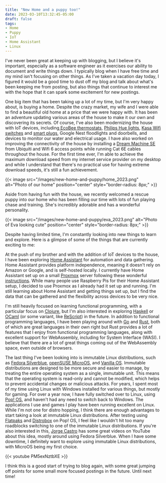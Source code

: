 ```yaml
---
title: "New Home and a puppy too!"
date: 2023-03-10T13:32:45-05:00
draft: false
tags:
- Home
- Puppy
- IoT
- Home Assistant
- Linux
---
```

I've never been great at keeping up with blogging, but I believe it's important, especially as a software engineer as it exercises our ability to document and write things down. I typically blog when I have free time and my mind isn't focusing on other things. As I've taken a vacation day today, I figured it would be a good time to dust off my blog and talk about what's been keeping me from posting, but also things that continue to interest me with the hope that it can spark some excitement for new postings.

One big item that has been taking up a lot of my time, but I'm very happy about, is buying a home. Despite the crazy market, my wife and I were able to find a beautiful old home at a price that we were happy with. It has been an adventure updating various areas of the house to make it our own and discovering its secrets. Of course, I've also been modernizing the house with IoT devices, including[ EcoBee thermostats](https://www.ecobee.com/en-us/), [Philips Hue lights](https://www.philips-hue.com/en-us), [Kasa Wifi switches](https://www.kasasmart.com/us/products/smart-switches/kasa-smart-wi-fi-light-switch-hs200) and [smart plugs](https://www.kasasmart.com/us/products/smart-plugs), Google Nest floodlights and doorbells, and devices to monitor our water and electrical usage. I have also worked on improving the connectivity of the house by installing a [Dream Machine SE](https://store.ui.com/collections/unifi-network-unifi-consoles/products/dream-machine-se) from Ubiquiti and Wifi 6 access points while running Cat 6E cables throughout the house. For the first time ever, I'm able to achieve the maximum download speed from my internet service provider on my desktop and while I understand that there's no practical use for having extreme download speeds, it's still a fun achievement.

{{< image src="/images/new-home-and-puppy/home_2023.png" alt="Photo of our home" position="center" style="border-radius: 8px;" >}}

Aside from having fun with the house, we recently welcomed a rescue puppy into our home who has been filling our time with lots of fun playing chase and training. She's incredibly adorable and has a wonderful personality.

{{< image src="/images/new-home-and-puppy/eva_2023.png" alt="Photo of Eva looking cute" position="center" style="border-radius: 8px;" >}}

Despite having limited time, I'm constantly looking into new things to learn and explore. Here is a glimpse of some of the things that are currently exciting to me:

At the push of my brother and with the addition of IoT devices to the house, I have been exploring [Home Assistant](https://www.home-assistant.io/) for automation and data gathering. Home Assistant provides platform independence, meaning it doesn't rely on Amazon or Google, and is self-hosted locally. I currently have Home Assistant set up on a small [Proxmox](https://www.proxmox.com/en/) server following these wonderful [instructions](https://community.home-assistant.io/t/installing-home-assistant-os-using-proxmox-7/201835). While many people use Raspberry Pis for their Home Assistant setup, I decided to use Proxmox as I already had it set up and running. I'm still learning about Home Assistant and getting things set up, but I find the data that can be gathered and the flexibility across devices to be very nice.

I'm still heavily focused on learning functional programming, with a particular focus on [Clojure](https://clojure.org/), but I'm also interested in exploring [Haskell](https://www.haskell.org/) or [OCaml](https://ocaml.org/) (or some variant, like [ReScript](https://rescript-lang.org/)) in the future. In addition to functional programming languages, I have been playing around with [Go](https://go.dev/) and [Rust](https://www.rust-lang.org/), both of which are great languages in their own right but Rust provides a lot of features that I enjoy from functional programming languages, along with excellent support for WebAssembly, including for System Interface (WASI). I believe that there are a lot of great things coming out of the WebAssembly space, even outside of browsers.

The last thing I've been looking into is immutable Linux distributions, such as [Fedora Silverblue](https://silverblue.fedoraproject.or), [openSUSE MicroOS](https://microos.opensuse.org/), and [Vanilla OS](https://vanillaos.org/). Immutable distributions are designed to be more secure and easier to manage, by treating the entire operating system as a single, immutable unit. This means that the operating system is read-only and cannot be modified, which helps to prevent accidental changes or malicious attacks. For years, I spent most of my time using Linux with Windows installed for various things, but mostly for gaming. For over a year now, I have fully switched over to Linux, using [Pop! OS](https://pop.system76.com/), and haven't had any need to switch back to Windows. The applications I use and games I play have been running excellent on Linux. While I'm not one for distro hopping, I think there are enough advantages to start taking a look at immutable Linux distributions. After testing using [Flatpaks](https://www.flatpak.org/) and [Distrobox](https://github.com/89luca89/distrobox) on Pop! OS, I feel like I wouldn't hit too many roadblocks switching to one of the immutable Linux distributions. If you're also interested in this, [Jorge Castro](https://www.youtube.com/@JorgeCastro) has some great videos on YouTube about this idea, mostly around using Fedora Silverblue. When I have some downtime, I definitely want to explore using immutable Linux distributions, with MicroOS being my first choice.

{{< youtube PM5exNztbXE >}}

I think this is a good start of trying to blog again, with some great jumping off points for some small more focused postings in the future. Until next time!